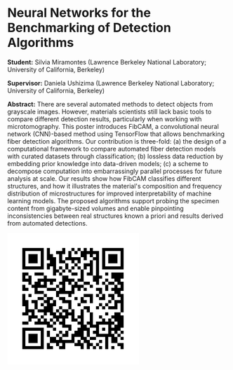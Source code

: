 # Neural Networks for the Benchmarking of Detection Algorithms

**Student:** Silvia Miramontes (Lawrence Berkeley National Laboratory; University of California, Berkeley) 

**Supervisor:** Daniela Ushizima (Lawrence Berkeley National Laboratory; University of California, Berkeley) 

**Abstract:** There are several automated methods to detect objects from grayscale images. However, materials scientists still lack basic tools to compare different detection results, particularly when working with microtomography. This poster introduces FibCAM, a convolutional neural network (CNN)-based method using TensorFlow that allows benchmarking fiber detection algorithms. Our contribution is three-fold: (a) the design of a computational framework to compare automated fiber detection models with curated datasets through classification; (b) lossless data reduction by embedding prior knowledge into data-driven models; (c) a scheme to decompose computation into embarrassingly parallel processes for future analysis at scale. Our results show how FibCAM classifies different structures, and how it illustrates the material's composition and frequency distribution of microstructures for improved interpretability of machine learning models. The proposed algorithms support probing the specimen content from gigabyte-sized volumes and enable pinpointing inconsistencies between real structures known a priori and results derived from automated detections. 







![alt text](MiramontesQRcode.png)

